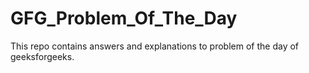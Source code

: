 # GFG_Problem_Of_The_Day
This repo contains answers and explanations to problem of the day of geeksforgeeks. 
